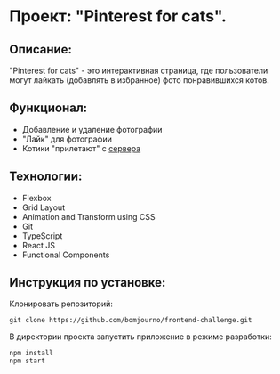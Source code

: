 # Проект: "Pinterest for cats".

## Описание:

"Pinterest for cats" - это интерактивная страница, где пользователи могут лайкать (добавлять в избранное) фото понравившихся котов.


## Функционал:

- Добавление и удаление фотографии
- "Лайк" для фотографии
- Котики "прилетают" с [сервера](https://thecatapi.com/)

## Технологии:

- Flexbox
- Grid Layout
- Animation and Transform using CSS
- Git
- TypeScript
- React JS
- Functional Components

## Инструкция по установке:

Клонировать репозиторий:

`
git clone https://github.com/bomjourno/frontend-challenge.git
`

В директории проекта запустить приложение в режиме разработки:

```
npm install
npm start
```
